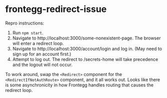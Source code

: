 # frontegg-redirect-issue

Repro instructions:

1. Run `npm start`.
2. Navigate to http://localhost:3000/some-nonexistent-page. The browser will enter a
   redirect loop.
3. Navigate to http://localhost:3000/account/login and log in. (May need to
   sign up for an account first.)
4. Attempt to log out. The redirect to /secrets-home will take precedence and
   the logout will not occur.

To work around, swap the `<Redirect>` component for the
`<RedirectIfNotAuthRoute>` component, and it all works out. Looks like there is
some asynchronicity in how Frontegg handles routing that causes the redirect
loop.
